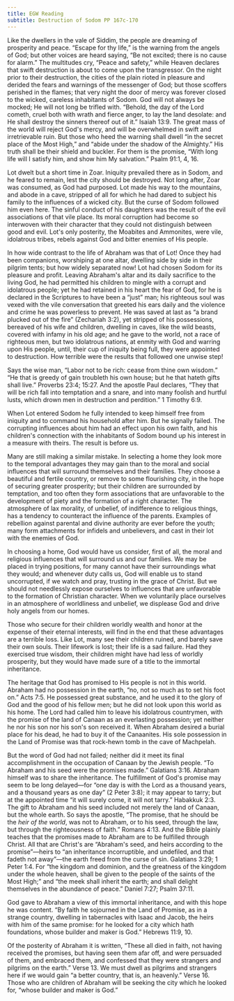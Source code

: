 ```yaml
---
title: EGW Reading
subtitle: Destruction of Sodom PP 167c-170
---
```


Like the dwellers in the vale of Siddim, the people are dreaming of prosperity and peace. “Escape for thy life,” is the warning from the angels of God; but other voices are heard saying, “Be not excited; there is no cause for alarm.” The multitudes cry, “Peace and safety,” while Heaven declares that swift destruction is about to come upon the transgressor. On the night prior to their destruction, the cities of the plain rioted in pleasure and derided the fears and warnings of the messenger of God; but those scoffers perished in the flames; that very night the door of mercy was forever closed to the wicked, careless inhabitants of Sodom. God will not always be mocked; He will not long be trifled with. “Behold, the day of the Lord cometh, cruel both with wrath and fierce anger, to lay the land desolate: and He shall destroy the sinners thereof out of it.” Isaiah 13:9. The great mass of the world will reject God's mercy, and will be overwhelmed in swift and irretrievable ruin. But those who heed the warning shall dwell “in the secret place of the Most High,” and “abide under the shadow of the Almighty.” His truth shall be their shield and buckler. For them is the promise, “With long life will I satisfy him, and show him My salvation.” Psalm 91:1, 4, 16.

Lot dwelt but a short time in Zoar. Iniquity prevailed there as in Sodom, and he feared to remain, lest the city should be destroyed. Not long after, Zoar was consumed, as God had purposed. Lot made his way to the mountains, and abode in a cave, stripped of all for which he had dared to subject his family to the influences of a wicked city. But the curse of Sodom followed him even here. The sinful conduct of his daughters was the result of the evil associations of that vile place. Its moral corruption had become so interwoven with their character that they could not distinguish between good and evil. Lot's only posterity, the Moabites and Ammonites, were vile, idolatrous tribes, rebels against God and bitter enemies of His people.

In how wide contrast to the life of Abraham was that of Lot! Once they had been companions, worshiping at one altar, dwelling side by side in their pilgrim tents; but how widely separated now! Lot had chosen Sodom for its pleasure and profit. Leaving Abraham's altar and its daily sacrifice to the living God, he had permitted his children to mingle with a corrupt and idolatrous people; yet he had retained in his heart the fear of God, for he is declared in the Scriptures to have been a “just” man; his righteous soul was vexed with the vile conversation that greeted his ears daily and the violence and crime he was powerless to prevent. He was saved at last as “a brand plucked out of the fire” (Zechariah 3:2), yet stripped of his possessions, bereaved of his wife and children, dwelling in caves, like the wild beasts, covered with infamy in his old age; and he gave to the world, not a race of righteous men, but two idolatrous nations, at enmity with God and warring upon His people, until, their cup of iniquity being full, they were appointed to destruction. How terrible were the results that followed one unwise step!

Says the wise man, “Labor not to be rich: cease from thine own wisdom.” “He that is greedy of gain troubleth his own house; but he that hateth gifts shall live.” Proverbs 23:4; 15:27. And the apostle Paul declares, “They that will be rich fall into temptation and a snare, and into many foolish and hurtful lusts, which drown men in destruction and perdition.” 1 Timothy 6:9.

When Lot entered Sodom he fully intended to keep himself free from iniquity and to command his household after him. But he signally failed. The corrupting influences about him had an effect upon his own faith, and his children's connection with the inhabitants of Sodom bound up his interest in a measure with theirs. The result is before us.

Many are still making a similar mistake. In selecting a home they look more to the temporal advantages they may gain than to the moral and social influences that will surround themselves and their families. They choose a beautiful and fertile country, or remove to some flourishing city, in the hope of securing greater prosperity; but their children are surrounded by temptation, and too often they form associations that are unfavorable to the development of piety and the formation of a right character. The atmosphere of lax morality, of unbelief, of indifference to religious things, has a tendency to counteract the influence of the parents. Examples of rebellion against parental and divine authority are ever before the youth; many form attachments for infidels and unbelievers, and cast in their lot with the enemies of God.

In choosing a home, God would have us consider, first of all, the moral and religious influences that will surround us and our families. We may be placed in trying positions, for many cannot have their surroundings what they would; and whenever duty calls us, God will enable us to stand uncorrupted, if we watch and pray, trusting in the grace of Christ. But we should not needlessly expose ourselves to influences that are unfavorable to the formation of Christian character. When we voluntarily place ourselves in an atmosphere of worldliness and unbelief, we displease God and drive holy angels from our homes.

Those who secure for their children worldly wealth and honor at the expense of their eternal interests, will find in the end that these advantages are a terrible loss. Like Lot, many see their children ruined, and barely save their own souls. Their lifework is lost; their life is a sad failure. Had they exercised true wisdom, their children might have had less of worldly prosperity, but they would have made sure of a title to the immortal inheritance.

The heritage that God has promised to His people is not in this world. Abraham had no possession in the earth, “no, not so much as to set his foot on.” Acts 7:5. He possessed great substance, and he used it to the glory of God and the good of his fellow men; but he did not look upon this world as his home. The Lord had called him to leave his idolatrous countrymen, with the promise of the land of Canaan as an everlasting possession; yet neither he nor his son nor his son's son received it. When Abraham desired a burial place for his dead, he had to buy it of the Canaanites. His sole possession in the Land of Promise was that rock-hewn tomb in the cave of Machpelah.

But the word of God had not failed; neither did it meet its final accomplishment in the occupation of Canaan by the Jewish people. “To Abraham and his seed were the promises made.” Galatians 3:16. Abraham himself was to share the inheritance. The fulfillment of God's promise may seem to be long delayed—for “one day is with the Lord as a thousand years, and a thousand years as one day” (2 Peter 3:8); it may appear to tarry; but at the appointed time “it will surely come, it will not tarry.” Habakkuk 2:3. The gift to Abraham and his seed included not merely the land of Canaan, but the whole earth. So says the apostle, “The promise, that he should be the _heir of the world_, was not to Abraham, or to his seed, through the law, but through the righteousness of faith.” Romans 4:13. And the Bible plainly teaches that the promises made to Abraham are to be fulfilled through Christ. All that are Christ's are “Abraham's seed, and heirs according to the promise”—heirs to “an inheritance incorruptible, and undefiled, and that fadeth not away”—the earth freed from the curse of sin. Galatians 3:29; 1 Peter 1:4. For “the kingdom and dominion, and the greatness of the kingdom under the whole heaven, shall be given to the people of the saints of the Most High;” and “the meek shall inherit the earth; and shall delight themselves in the abundance of peace.” Daniel 7:27; Psalm 37:11.

God gave to Abraham a view of this immortal inheritance, and with this hope he was content. “By faith he sojourned in the Land of Promise, as in a strange country, dwelling in tabernacles with Isaac and Jacob, the heirs with him of the same promise: for he looked for a city which hath foundations, whose builder and maker is God.” Hebrews 11:9, 10.

Of the posterity of Abraham it is written, “These all died in faith, not having received the promises, but having seen them afar off, and were persuaded of them, and embraced them, and confessed that they were strangers and pilgrims on the earth.” Verse 13. We must dwell as pilgrims and strangers here if we would gain “a better country, that is, an heavenly.” Verse 16. Those who are children of Abraham will be seeking the city which he looked for, “whose builder and maker is God.”